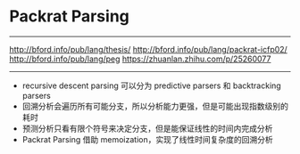 # Packrat Parsing

---

http://bford.info/pub/lang/thesis/
http://bford.info/pub/lang/packrat-icfp02/
http://bford.info/pub/lang/peg
https://zhuanlan.zhihu.com/p/25260077

---

- recursive descent parsing 可以分为 predictive parsers 和 backtracking parsers
- 回溯分析会遍历所有可能分支，所以分析能力更强，但是可能出现指数级别的耗时
- 预测分析只看有限个符号来决定分支，但是能保证线性的时间内完成分析
- Packrat Parsing 借助 memoization，实现了线性时间复杂度的回溯分析

